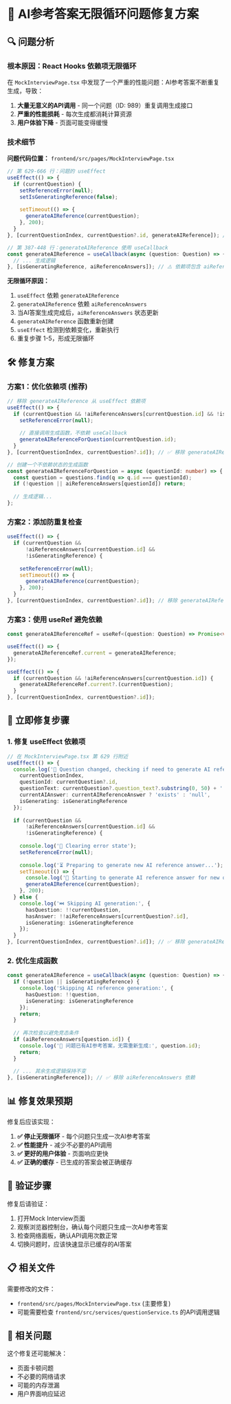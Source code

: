 # 🔄 AI参考答案无限循环问题修复方案

## 🔍 问题分析

### 根本原因：React Hooks 依赖项无限循环

在 `MockInterviewPage.tsx` 中发现了一个严重的性能问题：AI参考答案不断重复生成，导致：

1. **大量无意义的API调用** - 同一个问题（ID: 989）重复调用生成接口
2. **严重的性能损耗** - 每次生成都消耗计算资源
3. **用户体验下降** - 页面可能变得缓慢

### 技术细节

**问题代码位置：** `frontend/src/pages/MockInterviewPage.tsx`

```typescript
// 第 629-666 行：问题的 useEffect
useEffect(() => {
  if (currentQuestion) {
    setReferenceError(null);
    setIsGeneratingReference(false);
    
    setTimeout(() => {
      generateAIReference(currentQuestion);
    }, 200);
  }
}, [currentQuestionIndex, currentQuestion?.id, generateAIReference]); // ⚠️ 问题在这里

// 第 387-448 行：generateAIReference 使用 useCallback
const generateAIReference = useCallback(async (question: Question) => {
  // ... 生成逻辑
}, [isGeneratingReference, aiReferenceAnswers]); // ⚠️ 依赖项包含 aiReferenceAnswers
```

**无限循环原因：**

1. `useEffect` 依赖 `generateAIReference`
2. `generateAIReference` 依赖 `aiReferenceAnswers`
3. 当AI答案生成完成后，`aiReferenceAnswers` 状态更新
4. `generateAIReference` 函数重新创建
5. `useEffect` 检测到依赖变化，重新执行
6. 重复步骤 1-5，形成无限循环

## 🛠️ 修复方案

### 方案1：优化依赖项 (推荐)

```typescript
// 移除 generateAIReference 从 useEffect 依赖项
useEffect(() => {
  if (currentQuestion && !aiReferenceAnswers[currentQuestion.id] && !isGeneratingReference) {
    setReferenceError(null);
    
    // 直接调用生成函数，不依赖 useCallback
    generateAIReferenceForQuestion(currentQuestion.id);
  }
}, [currentQuestionIndex, currentQuestion?.id]); // ✅ 移除 generateAIReference 依赖

// 创建一个不依赖状态的生成函数
const generateAIReferenceForQuestion = async (questionId: number) => {
  const question = questions.find(q => q.id === questionId);
  if (!question || aiReferenceAnswers[questionId]) return;
  
  // 生成逻辑...
};
```

### 方案2：添加防重复检查

```typescript
useEffect(() => {
  if (currentQuestion && 
      !aiReferenceAnswers[currentQuestion.id] && 
      !isGeneratingReference) {
    
    setReferenceError(null);
    setTimeout(() => {
      generateAIReference(currentQuestion);
    }, 200);
  }
}, [currentQuestionIndex, currentQuestion?.id]); // 移除 generateAIReference 依赖
```

### 方案3：使用 useRef 避免依赖

```typescript
const generateAIReferenceRef = useRef<(question: Question) => Promise<void>>();

useEffect(() => {
  generateAIReferenceRef.current = generateAIReference;
});

useEffect(() => {
  if (currentQuestion && !aiReferenceAnswers[currentQuestion.id]) {
    generateAIReferenceRef.current?.(currentQuestion);
  }
}, [currentQuestionIndex, currentQuestion?.id]);
```

## 🎯 立即修复步骤

### 1. 修复 useEffect 依赖项

```typescript
// 在 MockInterviewPage.tsx 第 629 行附近
useEffect(() => {
  console.log('🔄 Question changed, checking if need to generate AI reference answer', { 
    currentQuestionIndex, 
    questionId: currentQuestion?.id, 
    questionText: currentQuestion?.question_text?.substring(0, 50) + '...',
    currentAIAnswer: currentAIReferenceAnswer ? 'exists' : 'null',
    isGenerating: isGeneratingReference
  });
  
  if (currentQuestion && 
      !aiReferenceAnswers[currentQuestion.id] && 
      !isGeneratingReference) {
    
    console.log('🧹 Clearing error state');
    setReferenceError(null);
    
    console.log('⏳ Preparing to generate new AI reference answer...');
    setTimeout(() => {
      console.log('🚀 Starting to generate AI reference answer for new question');
      generateAIReference(currentQuestion);
    }, 200);
  } else {
    console.log('⏭️ Skipping AI generation:', {
      hasQuestion: !!currentQuestion,
      hasAnswer: !!aiReferenceAnswers[currentQuestion?.id],
      isGenerating: isGeneratingReference
    });
  }
}, [currentQuestionIndex, currentQuestion?.id]); // ✅ 移除 generateAIReference
```

### 2. 优化生成函数

```typescript
const generateAIReference = useCallback(async (question: Question) => {
  if (!question || isGeneratingReference) {
    console.log('Skipping AI reference generation:', { 
      hasQuestion: !!question, 
      isGenerating: isGeneratingReference 
    });
    return;
  }
  
  // 再次检查以避免竞态条件
  if (aiReferenceAnswers[question.id]) {
    console.log('🔄 问题已有AI参考答案，无需重新生成:', question.id);
    return;
  }
  
  // ... 其余生成逻辑保持不变
}, [isGeneratingReference]); // ✅ 移除 aiReferenceAnswers 依赖
```

## 📊 修复效果预期

修复后应该实现：

1. **✅ 停止无限循环** - 每个问题只生成一次AI参考答案
2. **✅ 性能提升** - 减少不必要的API调用
3. **✅ 更好的用户体验** - 页面响应更快
4. **✅ 正确的缓存** - 已生成的答案会被正确缓存

## 🧪 验证步骤

修复后请验证：

1. 打开Mock Interview页面
2. 观察浏览器控制台，确认每个问题只生成一次AI参考答案
3. 检查网络面板，确认API调用次数正常
4. 切换问题时，应该快速显示已缓存的AI答案

## 📋 相关文件

需要修改的文件：
- `frontend/src/pages/MockInterviewPage.tsx` (主要修复)
- 可能需要检查 `frontend/src/services/questionService.ts` 的API调用逻辑

## 🔗 相关问题

这个修复还可能解决：
- 页面卡顿问题
- 不必要的网络请求
- 可能的内存泄漏
- 用户界面响应延迟 
